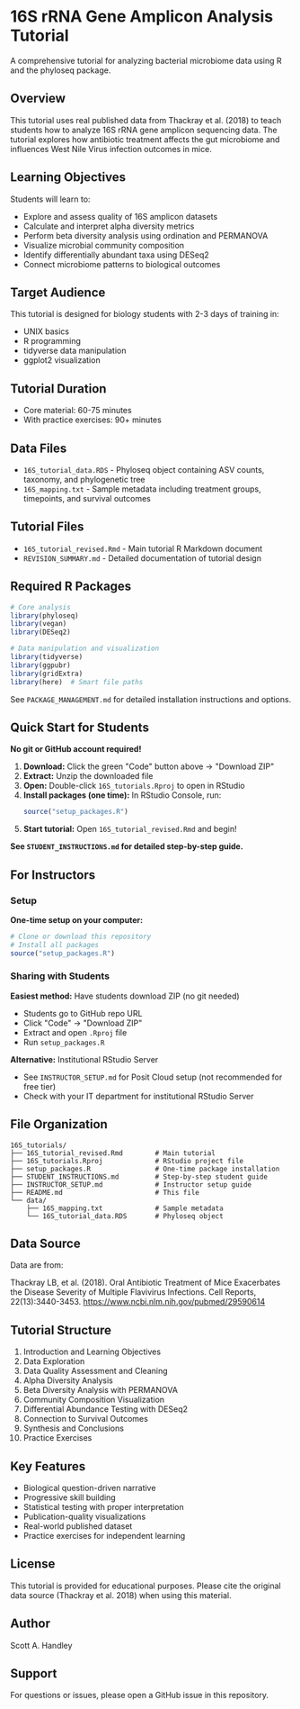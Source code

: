 # 16S rRNA Gene Amplicon Analysis Tutorial

A comprehensive tutorial for analyzing bacterial microbiome data using R and the phyloseq package.

## Overview

This tutorial uses real published data from Thackray et al. (2018) to teach students how to analyze 16S rRNA gene amplicon sequencing data. The tutorial explores how antibiotic treatment affects the gut microbiome and influences West Nile Virus infection outcomes in mice.

## Learning Objectives

Students will learn to:
- Explore and assess quality of 16S amplicon datasets
- Calculate and interpret alpha diversity metrics
- Perform beta diversity analysis using ordination and PERMANOVA
- Visualize microbial community composition
- Identify differentially abundant taxa using DESeq2
- Connect microbiome patterns to biological outcomes

## Target Audience

This tutorial is designed for biology students with 2-3 days of training in:
- UNIX basics
- R programming
- tidyverse data manipulation
- ggplot2 visualization

## Tutorial Duration

- Core material: 60-75 minutes
- With practice exercises: 90+ minutes

## Data Files

- `16S_tutorial_data.RDS` - Phyloseq object containing ASV counts, taxonomy, and phylogenetic tree
- `16S_mapping.txt` - Sample metadata including treatment groups, timepoints, and survival outcomes

## Tutorial Files

- `16S_tutorial_revised.Rmd` - Main tutorial R Markdown document
- `REVISION_SUMMARY.md` - Detailed documentation of tutorial design

## Required R Packages

```r
# Core analysis
library(phyloseq)
library(vegan)
library(DESeq2)

# Data manipulation and visualization
library(tidyverse)
library(ggpubr)
library(gridExtra)
library(here)  # Smart file paths
```

See `PACKAGE_MANAGEMENT.md` for detailed installation instructions and options.

## Quick Start for Students

**No git or GitHub account required!**

1. **Download:** Click the green "Code" button above → "Download ZIP"
2. **Extract:** Unzip the downloaded file
3. **Open:** Double-click `16S_tutorials.Rproj` to open in RStudio
4. **Install packages (one time):** In RStudio Console, run:
   ```r
   source("setup_packages.R")
   ```
5. **Start tutorial:** Open `16S_tutorial_revised.Rmd` and begin!

**See `STUDENT_INSTRUCTIONS.md` for detailed step-by-step guide.**

## For Instructors

### Setup

**One-time setup on your computer:**
```r
# Clone or download this repository
# Install all packages
source("setup_packages.R")
```

### Sharing with Students

**Easiest method:** Have students download ZIP (no git needed)
- Students go to GitHub repo URL
- Click "Code" → "Download ZIP"
- Extract and open `.Rproj` file
- Run `setup_packages.R`

**Alternative:** Institutional RStudio Server
- See `INSTRUCTOR_SETUP.md` for Posit Cloud setup (not recommended for free tier)
- Check with your IT department for institutional RStudio Server

## File Organization

```
16S_tutorials/
├── 16S_tutorial_revised.Rmd        # Main tutorial
├── 16S_tutorials.Rproj             # RStudio project file
├── setup_packages.R                # One-time package installation
├── STUDENT_INSTRUCTIONS.md         # Step-by-step student guide
├── INSTRUCTOR_SETUP.md             # Instructor setup guide
├── README.md                       # This file
└── data/
    ├── 16S_mapping.txt             # Sample metadata
    └── 16S_tutorial_data.RDS       # Phyloseq object
```

## Data Source

Data are from:

Thackray LB, et al. (2018). Oral Antibiotic Treatment of Mice Exacerbates the Disease Severity of Multiple Flavivirus Infections. Cell Reports, 22(13):3440-3453.
https://www.ncbi.nlm.nih.gov/pubmed/29590614

## Tutorial Structure

1. Introduction and Learning Objectives
2. Data Exploration
3. Data Quality Assessment and Cleaning
4. Alpha Diversity Analysis
5. Beta Diversity Analysis with PERMANOVA
6. Community Composition Visualization
7. Differential Abundance Testing with DESeq2
8. Connection to Survival Outcomes
9. Synthesis and Conclusions
10. Practice Exercises

## Key Features

- Biological question-driven narrative
- Progressive skill building
- Statistical testing with proper interpretation
- Publication-quality visualizations
- Real-world published dataset
- Practice exercises for independent learning

## License

This tutorial is provided for educational purposes. Please cite the original data source (Thackray et al. 2018) when using this material.

## Author

Scott A. Handley

## Support

For questions or issues, please open a GitHub issue in this repository.
